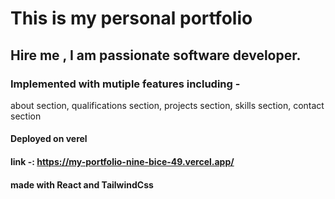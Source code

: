 # This is my personal portfolio

## Hire me , I am passionate software developer.

### Implemented with mutiple features including -
about section, qualifications section, projects section, skills section, contact section

#### Deployed on verel

#### link -: https://my-portfolio-nine-bice-49.vercel.app/

#### made with React and TailwindCss


